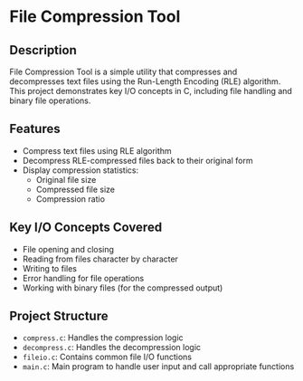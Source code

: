 # File Compression Tool

## Description

File Compression Tool is a simple utility that compresses and decompresses text files using the Run-Length Encoding (RLE) algorithm. This project demonstrates key I/O concepts in C, including file handling and binary file operations.

## Features

- Compress text files using RLE algorithm
- Decompress RLE-compressed files back to their original form
- Display compression statistics:
  - Original file size
  - Compressed file size
  - Compression ratio

## Key I/O Concepts Covered

- File opening and closing
- Reading from files character by character
- Writing to files
- Error handling for file operations
- Working with binary files (for the compressed output)

## Project Structure

- `compress.c`: Handles the compression logic
- `decompress.c`: Handles the decompression logic
- `fileio.c`: Contains common file I/O functions
- `main.c`: Main program to handle user input and call appropriate functions
